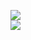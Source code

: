 [![](https://img.shields.io/badge/Made%20With-Github%20Spray-lightgrey.svg?style=for-the-badge&logo=github)](https://github.com/Annihil/github-spray#25107)  
[![](https://i.imgur.com/2DrTn0Z.gif)](https://github.com/Annihil/github-spray)
